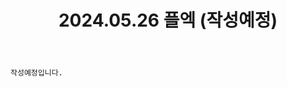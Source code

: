 ﻿---
title: 2024.05.26 플엑 (작성예정)
categories: [2024년촬영]
comments: false
# thumbnail: 
---

`작성예정입니다.`
